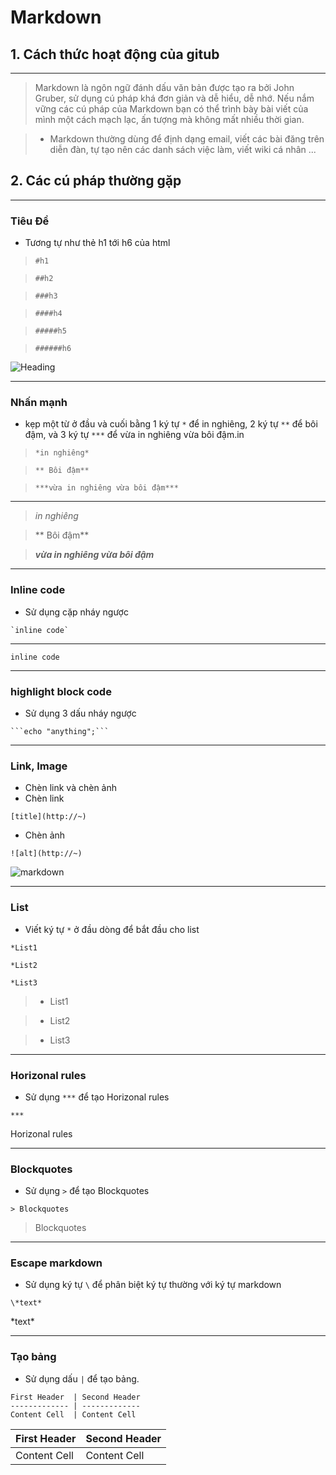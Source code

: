# Markdown

## 1. Cách thức hoạt động của gitub
----
> Markdown là ngôn ngữ đánh dấu văn bản được tạo ra bởi John Gruber, sử dụng cú pháp khá đơn giản và dễ hiểu, dễ nhớ. Nếu nắm vững các cú pháp của Markdown bạn có thể trình bày bài viết của mình một cách mạch lạc, ấn tượng mà không mất nhiều thời gian.

> - Markdown thường dùng để định dạng email, viết các bài đăng trên diễn đàn, tự tạo nên các danh sách việc làm, viết wiki cá nhân ...

## 2. Các cú pháp thường gặp
----
### Tiêu Đề

 - Tương tự như thẻ h1 tới h6 của html
 
 > ```#h1```
 
 > ```##h2```
 
 > ```###h3```
 
 > ```####h4```
 
 > ```#####h5```
 
 > ```######h6```

![Heading](https://i.stack.imgur.com/5f2uf.jpg)

----

### Nhấn mạnh

 - kẹp một từ ở đầu và cuối bằng 1 ký tự `*` để in nghiêng, 2 ký tự `**` để bôi đậm, và 3 ký tự `***` để vừa in nghiêng vừa bôi đậm.in

> ```*in nghiêng*```

> ```** Bôi đậm**```

> ```***vừa in nghiêng vừa bôi đậm***```

---

> *in nghiêng*

> ** Bôi đậm**

> ***vừa in nghiêng vừa bôi đậm***

----

### Inline code

- Sử dụng cặp nháy ngược

``` `inline code` ```

---

```inline code```

---

### highlight block code

- Sử dụng 3 dấu nháy ngược

` ```echo "anything";``` `

----

### Link, Image

- Chèn link và chèn ảnh
 - Chèn link

 `[title](http://~)`
 - Chèn ảnh

 `![alt](http://~)`

![markdown](https://upload.wikimedia.org/wikipedia/commons/thumb/4/48/Markdown-mark.svg/1200px-Markdown-mark.svg.png)

----

### List

* Viết ký tự `*` ở đầu dòng để bắt đầu cho list

`*List1`

`*List2`

`*List3`

> * List1

> * List2

> * List3

---

### Horizonal rules

* Sử dụng `***` để tạo Horizonal rules

`***`

Horizonal rules

---

### Blockquotes

* Sử dụng `>` để tạo Blockquotes

`> Blockquotes`

> Blockquotes

---

### Escape markdown

* Sử dụng ký tự `\` để phân biệt ký tự thường với ký tự markdown

`\*text*`

\*text*

---

### Tạo bảng

* Sử dụng dấu `|` để tạo bảng.

```
First Header  | Second Header
------------- | -------------
Content Cell  | Content Cell
```

First Header  | Second Header
------------- | -------------
Content Cell  | Content Cell
